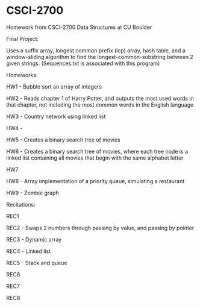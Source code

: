 # CSCI-2700
Homework from CSCI-2700 Data Structures at CU Boulder

Final Project:

Uses a suffix array, longest common prefix (lcp) array, hash table, and a window-sliding algorithm to find the longest-common-substring between 2 given strings. (Sequences.txt is associated with this program)

Homeworks:

HW1 - Bubble sort an array of integers

HW2 - Reads chapter 1 of Harry Potter, and outputs the most used words in that chapter, not including the most common words in the English language

HW3 - Country network using linked list

HW4 -

HW5 - Creates a binary search tree of movies

HW6 - Creates a binary search tree of movies, where each tree node is a linked list containing all movies that begin with the same alphabet letter

HW7

HW8 - Array implementation of a priority queue, simulating a restaurant

HW9 - Zombie graph

Recitations:

REC1

REC2 - Swaps 2 numbers through passing by value, and passing by pointer

REC3 - Dynamic array

REC4 - Linked list

REC5 - Stack and queue

REC6

REC7

REC8
